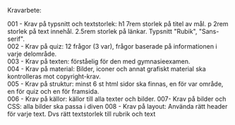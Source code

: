 Kravarbete:

001 - Krav på typsnitt och textstorlek: h1 7rem storlek på titel av mål. p 2rem storlek på text innehål. 2.5rem storlek på länkar. Typsnitt "Rubik", "Sans-serif".  <br>
002 - Krav på quiz: 12 frågor (3 var), frågor baserade på informationen i varje delområde. <br>
003 - Krav på texten: förståelig för den med gymnasieexamen. <br>
004 - Krav på material: Bilder, iconer och annat grafiskt material ska kontrolleras mot copyright-krav. <br>
005 - Krav på struktur: minst 6 st html sidor ska finnas, en för var område, en för quiz och en för framsida. <br>
006 - Krav på källor: källor till alla texter  och bilder.
007- Krav på bilder och CSS: alla bilder ska passa i diven 
008 - Krav på layout: Använda rätt header för varje text. Dvs rätt textstorlek till rubrik och text

